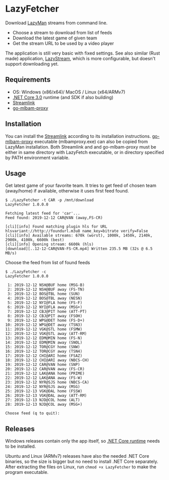 # LazyFetcher

Download [LazyMan](https://github.com/StevensNJD4/LazyMan) streams from command line. 

* Choose a stream to download from list of feeds
* Download the latest game of given team
* Get the stream URL to be used by a video player

The application is still very basic with fixed settings. See also similar (Rust made) application, [LazyStream](https://github.com/tarkah/lazystream), which is more configurable, but doesn't support downloading yet. 

## Requirements 
* OS: Windows (x86/x64)/ MacOS / Linux (x64/ARMv7)
* [.NET Core 3.0](https://dotnet.microsoft.com/download/dotnet-core/3.0) runtime (and SDK if also building)
* [Streamlink](https://github.com/streamlink/streamlink)
* [go-mlbam-proxy](https://github.com/jwallet/go-mlbam-proxy)

## Installation
You can install the [Streamlink](https://github.com/streamlink/streamlink) according to its installation instructions. [go-mlbam-proxy](https://github.com/jwallet/go-mlbam-proxy) executable (mlbamproxy.exe) can also be copied from LazyMan installation. Both Streamlink and and go-mlbam-proxy must be either in same directory with LazyFetch executable, or in directory specified by PATH environment variable.

## Usage
Get latest game of your favorite team. It tries to get feed of chosen team (away/home) if available, otherwise it uses first feed found.
```
$ ./LazyFetcher -t CAR -p /mnt/download
LazyFetcher 1.0.0.0

Fetching latest feed for 'car'...
Feed found: 2019-12-12 CAR@VAN (away,FS-CR)

[cli][info] Found matching plugin hls for URL hlsvariant://http://foundurl.m3u8 name_key=bitrate verify=False
[cli][info] Available streams: 670k (worst), 1000k, 1450k, 2140k, 2900k, 4100k, 6600k (best)
[cli][info] Opening stream: 6600k (hls)
[download][..12-12-CAR@VAN-FS-CR.mp4] Written 235.5 MB (32s @ 6.5 MB/s) 
```
Choose the feed from list of found feeds
```
$ ./LazyFetcher -c
LazyFetcher 1.0.0.0

 1: 2019-12-12 NSH@BUF home (MSG-B)
 2: 2019-12-12 NSH@BUF away (FS-TN)
 3: 2019-12-12 BOS@TBL home (SUN)
 4: 2019-12-12 BOS@TBL away (NESN)
 5: 2019-12-12 NYI@FLA home (FS-F)
 6: 2019-12-12 NYI@FLA away (MSG+)
 7: 2019-12-12 CBJ@PIT home (ATT-PT)
 8: 2019-12-12 CBJ@PIT away (FSOH)
 9: 2019-12-12 WPG@DET home (FS-D+)
10: 2019-12-12 WPG@DET away (TSN3)
11: 2019-12-12 VGK@STL home (FSMW)
12: 2019-12-12 VGK@STL away (ATT-RM)
13: 2019-12-12 EDM@MIN home (FS-N)
14: 2019-12-12 EDM@MIN away (SNOL)
15: 2019-12-12 TOR@CGY home (SNW)
16: 2019-12-12 TOR@CGY away (TSN4)
17: 2019-12-12 CHI@ARI home (FSAZ)
18: 2019-12-12 CHI@ARI away (NBCS-CH)
19: 2019-12-12 CAR@VAN home (SNP)
20: 2019-12-12 CAR@VAN away (FS-CR)
21: 2019-12-12 LAK@ANA home (PRIME)
22: 2019-12-12 LAK@ANA away (FS-W)
23: 2019-12-12 NYR@SJS home (NBCS-CA)
24: 2019-12-12 NYR@SJS away (MSG)
25: 2019-12-13 VGK@DAL home (FSSW)
26: 2019-12-13 VGK@DAL away (ATT-RM)
27: 2019-12-13 NJD@COL home (ALT)
28: 2019-12-13 NJD@COL away (MSG+)

Choose feed (q to quit): 
```
## Releases
Windows releases contain only the app itself, so [.NET Core runtime](https://dotnet.microsoft.com/download/dotnet-core/3.0) needs to be installed. 

Ubuntu and Linux (ARMv7) releases have also the needed .NET Core binaries, so the size is bigger but no need to install .NET Core separately. After extracting the files on Linux, run `chmod +x LazyFetcher` to make the program executable.